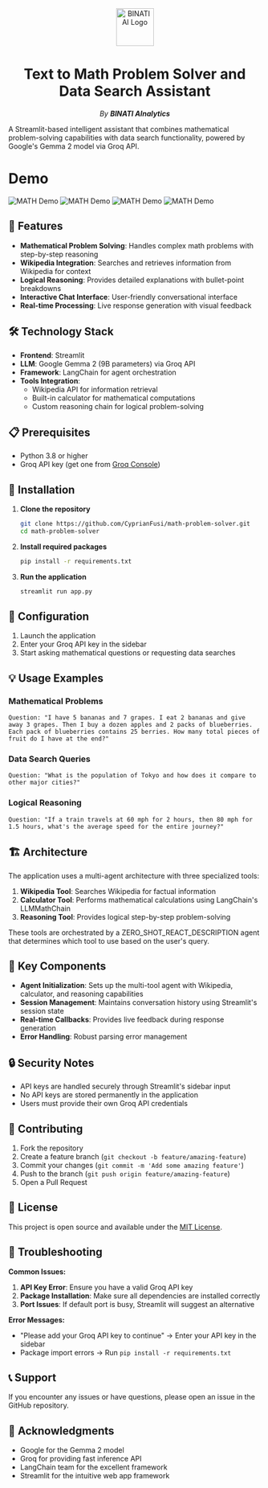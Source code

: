 <div align="center">
  <img src="https://raw.githubusercontent.com/CyprianFusi/math-problem-solver/main/assets/binati_logo.png" alt="BINATI AI Logo" width="75"/><strong></strong>

  # Text to Math Problem Solver and Data Search Assistant

  _By **BINATI AInalytics**_
</div>


A Streamlit-based intelligent assistant that combines mathematical problem-solving capabilities with data search functionality, powered by Google's Gemma 2 model via Groq API.

# Demo

![MATH Demo](assets/ui_2.png)
![MATH Demo](assets/ui_3.png)
![MATH Demo](assets/ui_4.png)
![MATH Demo](assets/ui_5.png)


## 🌟 Features

- **Mathematical Problem Solving**: Handles complex math problems with step-by-step reasoning
- **Wikipedia Integration**: Searches and retrieves information from Wikipedia for context
- **Logical Reasoning**: Provides detailed explanations with bullet-point breakdowns
- **Interactive Chat Interface**: User-friendly conversational interface
- **Real-time Processing**: Live response generation with visual feedback

## 🛠️ Technology Stack

- **Frontend**: Streamlit
- **LLM**: Google Gemma 2 (9B parameters) via Groq API
- **Framework**: LangChain for agent orchestration
- **Tools Integration**:
  - Wikipedia API for information retrieval
  - Built-in calculator for mathematical computations
  - Custom reasoning chain for logical problem-solving

## 📋 Prerequisites

- Python 3.8 or higher
- Groq API key (get one from [Groq Console](https://console.groq.com/))

## 🚀 Installation

1. **Clone the repository**
   ```bash
   git clone https://github.com/CyprianFusi/math-problem-solver.git
   cd math-problem-solver
   ```

2. **Install required packages**
   ```bash
   pip install -r requirements.txt
   ```

3. **Run the application**
   ```bash
   streamlit run app.py
   ```

## 🔧 Configuration

1. Launch the application
2. Enter your Groq API key in the sidebar
3. Start asking mathematical questions or requesting data searches

## 💡 Usage Examples

### Mathematical Problems
```
Question: "I have 5 bananas and 7 grapes. I eat 2 bananas and give away 3 grapes. Then I buy a dozen apples and 2 packs of blueberries. Each pack of blueberries contains 25 berries. How many total pieces of fruit do I have at the end?"
```

### Data Search Queries
```
Question: "What is the population of Tokyo and how does it compare to other major cities?"
```

### Logical Reasoning
```
Question: "If a train travels at 60 mph for 2 hours, then 80 mph for 1.5 hours, what's the average speed for the entire journey?"
```

## 🏗️ Architecture

The application uses a multi-agent architecture with three specialized tools:

1. **Wikipedia Tool**: Searches Wikipedia for factual information
2. **Calculator Tool**: Performs mathematical calculations using LangChain's LLMMathChain
3. **Reasoning Tool**: Provides logical step-by-step problem-solving

These tools are orchestrated by a ZERO_SHOT_REACT_DESCRIPTION agent that determines which tool to use based on the user's query.

## 🎯 Key Components

- **Agent Initialization**: Sets up the multi-tool agent with Wikipedia, calculator, and reasoning capabilities
- **Session Management**: Maintains conversation history using Streamlit's session state
- **Real-time Callbacks**: Provides live feedback during response generation
- **Error Handling**: Robust parsing error management

## 🔒 Security Notes

- API keys are handled securely through Streamlit's sidebar input
- No API keys are stored permanently in the application
- Users must provide their own Groq API credentials

## 🤝 Contributing

1. Fork the repository
2. Create a feature branch (`git checkout -b feature/amazing-feature`)
3. Commit your changes (`git commit -m 'Add some amazing feature'`)
4. Push to the branch (`git push origin feature/amazing-feature`)
5. Open a Pull Request

## 📝 License

This project is open source and available under the [MIT License](LICENSE).

## 🐛 Troubleshooting

**Common Issues:**

1. **API Key Error**: Ensure you have a valid Groq API key
2. **Package Installation**: Make sure all dependencies are installed correctly
3. **Port Issues**: If default port is busy, Streamlit will suggest an alternative

**Error Messages:**
- "Please add your Groq API key to continue" → Enter your API key in the sidebar
- Package import errors → Run `pip install -r requirements.txt`

## 📞 Support

If you encounter any issues or have questions, please open an issue in the GitHub repository.

## 🎉 Acknowledgments

- Google for the Gemma 2 model
- Groq for providing fast inference API
- LangChain team for the excellent framework
- Streamlit for the intuitive web app framework
